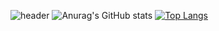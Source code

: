 ![header](https://capsule-render.vercel.app/api?type=waving)
![Anurag's GitHub stats](https://github-readme-stats.vercel.app/api?username=justkod&show_icons=true&theme=radical)
[![Top Langs](https://github-readme-stats.vercel.app/api/top-langs/?username=justkod&layout=compact)](https://github.com/anuraghazra/github-readme-stats)
